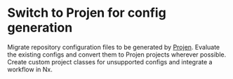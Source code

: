 # Switch to Projen for config generation

Migrate repository configuration files to be generated by [Projen](https://projen.io/).
Evaluate the existing configs and convert them to Projen projects wherever possible.
Create custom project classes for unsupported configs and integrate a workflow in Nx.
